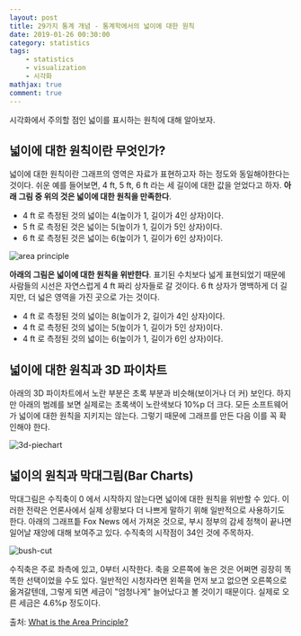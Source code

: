 ```yaml
---
layout: post
title: 29가지 통계 개념 - 통계학에서의 넓이에 대한 원칙
date: 2019-01-26 00:30:00
category: statistics
tags:
    - statistics
    - visualization
    - 시각화
mathjax: true
comment: true
---
```


시각화에서 주의할 점인 넓이를 표시하는 원칙에 대해 알아보자.

## 넓이에 대한 원칙이란 무엇인가?

넓이에 대한 원칙이란 그래프의 영역은 자료가 표현하고자 하는 정도와 동일해야한다는 것이다. 
쉬운 예를 들어보면, 4 ft, 5 ft, 6 ft 라는 세 길이에 대한 값을 얻었다고 하자.
**아래 그림 중 위의 것은 넓이에 대한 원칙을 만족한다**.

* 4 ft 로 측정된 것의 넓이는 4(높이가 1, 길이가 4인 상자)이다.
* 5 ft 로 측정된 것은 넓이는 5(높이가 1, 길이가 5인 상자)이다.
* 6 ft 로 측정된 것은 넓이는 6(높이가 1, 길이가 6인 상자)이다.

![area principle](https://www.statisticshowto.datasciencecentral.com/wp-content/uploads/2015/08/area-principal.png)

**아래의 그림은 넓이에 대한 원칙을 위반한다**. 
표기된 수치보다 넓게 표현되었기 때문에 사람들의 시선은 자연스럽게 4 ft 짜리 상자들로 갈 것이다.
6 ft 상자가 명백하게 더 길지만, 더 넓은 영역을 가진 곳으로 가는 것이다.

* 4 ft 로 측정된 것의 넓이는 8(높이가 2, 길이가 4인 상자)이다.
* 4 ft 로 측정된 것의 넓이는 5(높이가 1, 길이가 5인 상자)이다.
* 4 ft 로 측정된 것의 넓이는 6(높이가 1, 길이가 6인 상자)이다.

## 넓이에 대한 원칙과 3D 파이차트

아래의 3D 파이차트에서 노란 부분은 초록 부분과 비슷해(보이거나 더 커) 보인다.
하지만 아래의 범례를 보면 실제로는 초록색이 노란색보다 10%p 더 크다.
모든 소프트웨어가 넓이에 대한 원칙을 지키지는 않는다.
그렇기 때문에 그래프를 만든 다음 이를 꼭 확인해야 한다.

![3d-piechart](https://www.statisticshowto.datasciencecentral.com/wp-content/uploads/2015/08/area-principle-300x229.png)

## 넓이의 원칙과 막대그림(Bar Charts)

막대그림은 수직축이 0 에서 시작하지 않는다면 넓이에 대한 원칙을 위반할 수 있다.
이러한 전략은 언론사에서 실제 상황보다 더 나쁘게 말하기 위해 일반적으로 사용하기도 한다.
아래의 그래프틑 Fox News 에서 가져온 것으로, 부시 정부의 감세 정책이 끝나면 일어날 재앙에 대해 보여주고 있다.
수직축의 시작점이 34인 것에 주목하자.

![bush-cut](https://www.statisticshowto.datasciencecentral.com/wp-content/uploads/2014/01/Bush_cuts2-300x221.png)

수직축은 주로 좌측에 있고, 0부터 시작한다.
축을 오른쪽에 놓은 것은 어쩌면 굉장히 똑똑한 선택이었을 수도 있다.
일반적인 시청자라면 왼쪽을 먼저 보고 없으면 오른쪽으로 옮겨갈텐데,
그렇게 되면 세금이 "엄청나게" 늘어났다고 볼 것이기 때문이다.
실제로 오른 세금은 4.6%p 정도이다.

출처: [What is the Area Principle?](https://www.statisticshowto.datasciencecentral.com/area-principle-in-statistics/)
